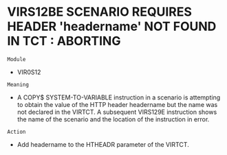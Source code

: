 # VIRS12BE SCENARIO REQUIRES HEADER 'headername' NOT FOUND IN TCT : ABORTING

`Module`
- VIR0S12

`Meaning`
- A COPY$ SYSTEM-TO-VARIABLE instruction in a scenario is attempting to obtain the value of the HTTP header headername but the name was not declared in the VIRTCT. A subsequent VIRS129E instruction shows the name of the scenario and the location of the instruction in error.

`Action`
- Add headername to the HTHEADR parameter of the VIRTCT.
